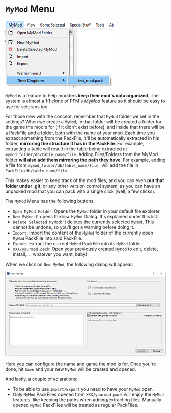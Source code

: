# `MyMod` Menu

![MyMod.... more like OurMod....](./images/image7.png)

`MyMod` is a feature to help modders **keep their mod's data organized**. The system is almost a 1:1 clone of PFM's *MyMod* feature so it should be easy to use for veterans too.

For those new with the concept, remember that `MyMod` folder we set in the settings? When we create a `MyMod`, in that folder will be created a folder for the game the mod's for (if it didn't exist before), and inside that there will be a PackFile and a folder, both with the name of your mod. Each time you extract something from the PackFile, it'll be automatically extracted in his folder, **mirroring the structure it has in the PackFile**. For example, extracting a table will result in the table being extracted at `mymod_folder/db/table_name/file`. Adding Files/Folders from the MyMod folder **will also add them mirroring the path they have**. For example, adding a file from `mymod_folder/db/table_name/file`_ will add the file in `PackFile/db/table_name/file`.

This makes easier to keep track of the mod files, and you can even **put that folder under .git**, or any other version control system, as you can have an unpacked mod that you can pack with a single click (well, a few clicks).

The `MyMod` Menu has the following buttons:
- `Open MyMod Folder`: Opens the `MyMod` folder in your default file explorer.
- `New MyMod`: It opens the `New MyMod` Dialog. It's explained under this list.
- `Delete Selected MyMod`: It deletes the currently selected `MyMod`. This cannot be undone, so you'll got a warning before doing it.
- `Import`: Import the content of the `MyMod` folder of the currently open `MyMod` PackFile into said PackFile.
- `Export`: Extract the current `MyMod` PackFile into its `MyMod` folder.
- `XXX/yourmod.pack`: Open your previously created `MyMod` to edit, delete, install,.... whatever you want, baby!

When we click on `New MyMod`, the following dialog will appear:

![I said OURMOD!!!!](./images/image8.png)

Here you can configure the name and game the mod is for. Once you're done, hit `Save` and your new `MyMod` will be created and opened.

And lastly, a couple of aclarations:
- To be able to use `Import/Export` you need to have your `MyMod` open.
- Only `MyMod` PackFiles opened from `XXX/yourmod.pack` will enjoy the `MyMod` features, like keeping the paths when adding/extracting files. Manually opened `MyMod` PackFiles will be treated as regular PackFiles.

